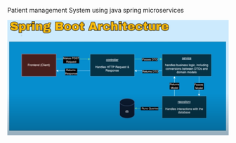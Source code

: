 Patient management System 
using java spring microservices

![Spring Boot Architecture for Patient Micro-Service ](Images/SpringBoot_Architecture.png)